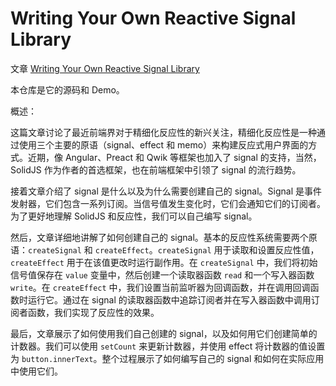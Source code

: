# Writing Your Own Reactive Signal Library

文章
[Writing Your Own Reactive Signal Library](https://www.lksh.dev/blog/writing-your-own-reactive-signal-library/)

本仓库是它的源码和 Demo。

概述：

这篇文章讨论了最近前端界对于精细化反应性的新兴关注，精细化反应性是一种通过使用三个主要的原语（signal、effect
和 memo）来构建反应式用户界面的方式。近期，像 Angular、Preact 和 Qwik
等框架也加入了 signal 的支持，当然，SolidJS
作为作者的首选框架，也在前端框架中引领了 signal 的流行趋势。

接着文章介绍了 signal 是什么以及为什么需要创建自己的 signal。Signal
是事件发射器，它们包含一系列订阅。当信号值发生变化时，它们会通知它们的订阅者。为了更好地理解
SolidJS 和反应性，我们可以自己编写 signal。

然后，文章详细地讲解了如何创建自己的
signal。基本的反应性系统需要两个原语：`createSignal` 和
`createEffect`。`createSignal` 用于读取和设置反应性值，`createEffect`
用于在该值更改时运行副作用。在 `createSignal` 中，我们将初始信号值保存在 `value`
变量中，然后创建一个读取器函数 `read` 和一个写入器函数 `write`。在
`createEffect`
中，我们设置当前监听器为回调函数，并在调用回调函数时运行它。通过在 signal
的读取器函数中追踪订阅者并在写入器函数中调用订阅者函数，我们实现了反应性的效果。

最后，文章展示了如何使用我们自己创建的
signal，以及如何用它们创建简单的计数器。我们可以使用 `setCount`
来更新计数器，并使用 effect 将计数器的值设置为
`button.innerText`。整个过程展示了如何编写自己的 signal
和如何在实际应用中使用它们。
